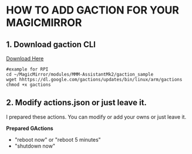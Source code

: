 # HOW TO ADD GACTION FOR YOUR MAGICMIRROR

## 1. Download gaction CLI
[Download Here](https://developers.google.com/actions/tools/gactions-cli)

```
#example for RPI
cd ~/MagicMirror/modules/MMM-AssistantMk2/gaction_sample
wget hhttps://dl.google.com/gactions/updates/bin/linux/arm/gactions
chmod +x gactions
```

## 2.  Modify actions.json or just leave it.
I prepared these actions. You can modify or add your owns or just leave it.

**Prepared GActions**
- "reboot now" or "reboot 5 minutes"
- "shutdown now"
